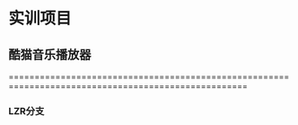# 实训项目
## 酷猫音乐播放器
====================================================================================================
### LZR分支
